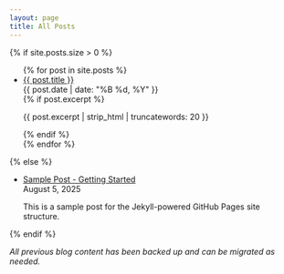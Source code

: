 ```yaml
---
layout: page
title: All Posts
---
```


{% if site.posts.size > 0 %}
<ul class="post-list">
  {% for post in site.posts %}
    <li>
      <a href="{{ site.baseurl }}{{ post.url }}">{{ post.title }}</a>
      <div class="post-date">{{ post.date | date: "%B %d, %Y" }}</div>
      {% if post.excerpt %}
        <p>{{ post.excerpt | strip_html | truncatewords: 20 }}</p>
      {% endif %}
    </li>
  {% endfor %}
</ul>
{% else %}
<ul class="post-list">
  <li>
    <a href="{{ site.baseurl }}/posts/sample-post/">Sample Post - Getting Started</a>
    <div class="post-date">August 5, 2025</div>
    <p>This is a sample post for the Jekyll-powered GitHub Pages site structure.</p>
  </li>
</ul>
{% endif %}

*All previous blog content has been backed up and can be migrated as needed.*